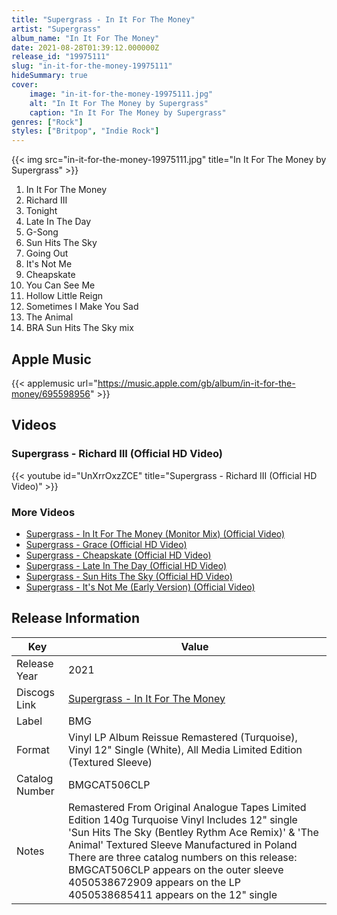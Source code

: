 ```yaml
---
title: "Supergrass - In It For The Money"
artist: "Supergrass"
album_name: "In It For The Money"
date: 2021-08-28T01:39:12.000000Z
release_id: "19975111"
slug: "in-it-for-the-money-19975111"
hideSummary: true
cover:
    image: "in-it-for-the-money-19975111.jpg"
    alt: "In It For The Money by Supergrass"
    caption: "In It For The Money by Supergrass"
genres: ["Rock"]
styles: ["Britpop", "Indie Rock"]
---
```


{{< img src="in-it-for-the-money-19975111.jpg" title="In It For The Money by Supergrass" >}}

<!-- section break -->

1. In It For The Money
2. Richard III
3. Tonight
4. Late In The Day
5. G-Song
6. Sun Hits The Sky
7. Going Out
8. It's Not Me
9. Cheapskate
10. You Can See Me
11. Hollow Little Reign
12. Sometimes I Make You Sad
13. The Animal
14. BRA Sun Hits The Sky mix

<!-- section break -->




## Apple Music
{{< applemusic url="https://music.apple.com/gb/album/in-it-for-the-money/695598956" >}}





## Videos
### Supergrass - Richard III (Official HD Video)
{{< youtube id="UnXrrOxzZCE" title="Supergrass - Richard III (Official HD Video)" >}}<br>

### More Videos

- [Supergrass - In It For The Money (Monitor Mix) (Official Video)](https://www.youtube.com/watch?v=pplWingupSs)
- [Supergrass - Grace (Official HD Video)](https://www.youtube.com/watch?v=Z4IWmNBKN3o)
- [Supergrass - Cheapskate (Official HD Video)](https://www.youtube.com/watch?v=7Tivnce5-jU)
- [Supergrass - Late In The Day (Official HD Video)](https://www.youtube.com/watch?v=v8HJRVpUHQI)
- [Supergrass - Sun Hits The Sky (Official HD Video)](https://www.youtube.com/watch?v=OJ8TYNpJdLg)
- [Supergrass - It's Not Me (Early Version) (Official Video)](https://www.youtube.com/watch?v=u80_jUEaWII)


## Release Information
|  Key           | Value                                                |
| ---------------| ---------------------------------------------------- |
| Release Year   | 2021                                   |
| Discogs Link   | [Supergrass - In It For The Money](https://www.discogs.com/release/19975111-Supergrass-In-It-For-The-Money) |
| Label          | BMG |
| Format         | Vinyl LP Album Reissue Remastered (Turquoise), Vinyl 12" Single (White), All Media Limited Edition (Textured Sleeve) |
| Catalog Number | BMGCAT506CLP |
| Notes | Remastered From Original Analogue Tapes Limited Edition 140g Turquoise Vinyl  Includes 12" single 'Sun Hits The Sky (Bentley Rythm Ace Remix)' & 'The Animal' Textured Sleeve Manufactured in Poland  There are three catalog numbers on this release: BMGCAT506CLP appears on the outer sleeve 4050538672909 appears on the LP 4050538685411 appears on the 12" single |